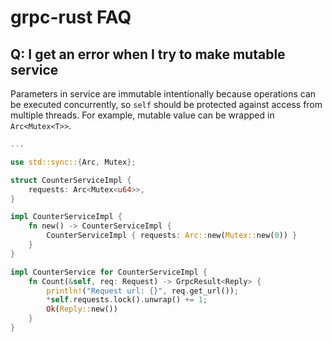 # grpc-rust FAQ

## Q: I get an error when I try to make mutable service

Parameters in service are immutable intentionally because operations can be executed concurrently, so `self` should be protected against access from multiple threads. For example, mutable value can be wrapped in `Arc<Mutex<T>>`.

```rust
...

use std::sync::{Arc, Mutex};

struct CounterServiceImpl {
    requests: Arc<Mutex<u64>>,
}

impl CounterServiceImpl {
    fn new() -> CounterServiceImpl {
        CounterServiceImpl { requests: Arc::new(Mutex::new(0)) }
    }
}

impl CounterService for CounterServiceImpl {
    fn Count(&self, req: Request) -> GrpcResult<Reply> {
        println!("Request url: {}", req.get_url());
        *self.requests.lock().unwrap() += 1;
        Ok(Reply::new())
    }
}
```
